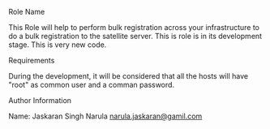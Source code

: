 Role Name

This Role will help to perform bulk registration across your infrastructure to do a bulk registration to the satellite server. This is role is in its development stage. This is very new code.

Requirements

During the development, it will be considered that all the hosts will have "root" as common user and a comman password.

Author Information

Name: Jaskaran Singh Narula narula.jaskaran@gamil.com

